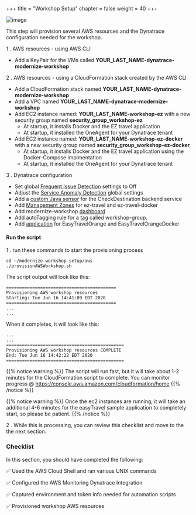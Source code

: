 +++
title = "Workshop Setup"
chapter = false
weight = 40
+++

![image](/images/jess.png)

This step will provision several AWS resources and the Dynatrace configuration needed for the workshop.

1 . AWS resources - using AWS CLI

* Add a KeyPair for the VMs called **YOUR_LAST_NAME-dynatrace-modernize-workshop**

2 . AWS resources - using a CloudFormation stack created by the AWS CLI

* Add a CloudFormation stack named **YOUR_LAST_NAME-dynatrace-modernize-workshop**
* Add a VPC named **YOUR_LAST_NAME-dynatrace-modernize-workshop**
* Add EC2 instance named: **YOUR_LAST_NAME-workshop-ez** with a new security group named **security_group_workshop-ez**
    * At startup, it installs Docker and the EZ travel application 
    * At startup, it installed the OneAgent for your Dynatrace tenant
* Add EC2 instance named: **YOUR_LAST_NAME-workshop-ez-docker** with a new security group named **security_group_workshop-ez-docker** 
    * At startup, it installs Docker and the EZ travel application using the Docker-Compose implmentation 
    * At startup, it installed the OneAgent for your Dynatrace tenant

3 . Dynatrace configuration

* Set global [Frequent Issue Detection](https://www.dynatrace.com/support/help/how-to-use-dynatrace/problem-detection-and-analysis/problem-detection/detection-of-frequent-issues/) settings to Off
* Adjust the [Service Anomaly Detection](https://www.dynatrace.com/support/help/how-to-use-dynatrace/problem-detection-and-analysis/problem-detection/how-to-adjust-the-sensitivity-of-problem-detection/) global settings
* Add a [custom Java sensor](https://www.dynatrace.com/support/help/how-to-use-dynatrace/transactions-and-services/configuration/define-custom-services/) for the CheckDestination backend service
* Add [Management Zones](https://www.dynatrace.com/support/help/how-to-use-dynatrace/management-zones/) for ez-travel and ez-travel-docker
* Add modernize-workshop [dashboard](https://www.dynatrace.com/support/help/how-to-use-dynatrace/dashboards-and-charts/)
* Add autoTagging rule for a [tag](https://www.dynatrace.com/support/help/how-to-use-dynatrace/tags-and-metadata/) called workshop-group.
* Add [application](https://www.dynatrace.com/support/help/how-to-use-dynatrace/real-user-monitoring/setup-and-configuration/web-applications/initial-configuration/define-your-applications-via-the-my-web-application-placeholder/) for EasyTravelOrange and EasyTravelOrangeDocker

#### Run the script

1 . run these commands to start the provisioning process

```
cd ~/modernize-workshop-setup/aws
./provisionAWSWorkshop.sh
```

The script output will look like this:

```
==========================================
Provisioning AWS workshop resources
Starting: Tue Jun 16 14:41:09 EDT 2020
==========================================
...
...
```

When it completes, it will look like this:

```
...
...
=============================================
Provisioning AWS workshop resources COMPLETE
End: Tue Jun 16 14:42:22 EDT 2020
=============================================
```

{{% notice warning %}}
The script will run fast, but it will take about 1-2 minutes for the CloudFormation script to complete.  You can monitor progress @ https://console.aws.amazon.com/cloudformation/home
{{% /notice %}}

{{% notice warning %}}
Once the ec2 instances are running, it will take an additional 4-6 minutes for the easyTravel sample application to completely start, so please be patient.
{{% /notice %}}

2 . While this is processing, you can review this checklist and move to the the next section.

### Checklist

In this section, you should have completed the following:

:white_check_mark: Used the AWS Cloud Shell and ran various UNIX commands

:white_check_mark: Configured the AWS Monitoring Dynatrace Integration 

:white_check_mark: Captured environment and token info needed for automation scripts

:white_check_mark: Provisioned workshop AWS resources